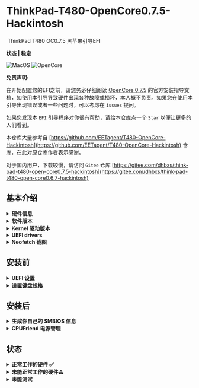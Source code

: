 # ThinkPad-T480-OpenCore0.7.5-Hackintosh
 ThinkPad T480 OC0.7.5 黑苹果引导EFI

**状态 | 稳定**

![MacOS](https://img.shields.io/badge/MacOS-11.2.2-brightgreen) 
![OpenCore](https://img.shields.io/badge/OpenCore-0.6.7-blue.svg)



**免责声明:**

在开始配置您的EFI之前，请您务必仔细阅读 [OpenCore 0.7.5](https://dortania.github.io/OpenCore-Install-Guide/) 的官方安装指导文档，如使用本引导导致硬件出现各种故障或损坏，本人概不负责。如果您在使用本引导出现错误或者一些问题时，可以考虑在 `issues` 提问。

如果您发现本 `EFI` 引导程序对你很有帮助，请给本仓库点一个 `Star` 以便让更多的人们看到。

本仓库大量参考自 [https://github.com/EETagent/T480-OpenCore-Hackintosh](https://github.com/EETagent/T480-OpenCore-Hackintosh) 仓库，在此对原仓库作者表示感谢。

对于国内用户，下载较慢，请访问 `Gitee` 仓库 [https://gitee.com/dhbxs/think-pad-t480-open-core0.7.5-hackintosh](https://gitee.com/dhbxs/think-pad-t480-open-core0.6.7-hackintosh)

## 基本介绍

<details>
<summary><strong>硬件信息</strong></summary>
<br>

| 类别             | 型号                                        | 备注                                                         |
| ---------------- | ------------------------------------------- | ------------------------------------------------------------ |
| 主板             | 联想 20L系列                                | 7th/8th Generation Intel Processor Family I/O - 9D4E 笔记本芯片组 |
| BIOS             | 联想 N24ET60W (1.35)                        | BIOS程序发布日期: 2020/10/08                                 |
| CPU              | Intel Core i5-8250U                         | [英特尔 Core i5-8250U @ 1.60GHz 四核](https://ark.intel.com/content/www/us/en/ark/products/124967/intel-core-i5-8250u-processor-6m-cache-up-to-3-40-ghz.html) |
| GPU              | Intel UHD 620                               | 英特尔 UHD Graphics 620 ( 128 MB / 联想 )                    |
| SSD              | LITEON T11 Plus 256                         | 建兴256G nvme 固态硬盘                                       |
| 内存             | 16GB DDR4 2400Mhz                           | 海力士(Hynix) DDR4 2666MHz 8GB                                                   金士顿(Kingston) DDR4 2400MHz 8GB |
| 电池             | 单电池                                      | 单个外置电池，无内置电池                                     |
| 相机             | 720p 相机                                   |                                                              |
| WIFI & Bluetooth | Intel Wireless-AC 8265                      | 使用 [AirportItlwm v1.3.0-alpha](https://github.com/OpenIntelWireless/itlwm/releases) 驱动 |
| 有线网卡         | Ethernet Connection  I219-V                 | 英特尔 Ethernet Connection  I219-V / 联想                    |
| 声卡             | 瑞昱  @ 英特尔 High Definition Audio 控制器 | alc=11                                                       |
| 键鼠             | PS2 Keyboard & Synaptics TrackPad           | [YogaSMC](https://github.com/zhen-zen/YogaSMC) 用于媒体键（如麦克风开关等）PrtSc映射为F13 |

</details>  

<details>
<summary><strong>软件版本</strong></summary>
<br>

| Component     | Version |
| ------------- | ------- |
| macOS Big Sur | 11.2.1  |
| OpenCore      | v0.6.7  |

</details>

<details>
<summary><strong>Kernel 驱动版本</strong></summary>
<br>

| Kext                   | Version        |
| :--------------------- | -------------- |
| AirportItlwm           | v1.3.0-alpha   |
| AppleALC               | 1.5.7          |
| AppleBacklightSmoother | 1.0.2          |
| BrightnessKeys         | 1.0.1          |
| CPUFriend              | 1.2.3          |
| CPUFriendDataProvider  | i5-8250U       |
| HibernationFixup       | 1.3.9          |
| HoRNDIS                | Disabled, 9.2  |
| IntelBluetoothFirmware | 1.1.2          |
| IntelBluetoothInjector | 1.1.2          |
| IntelMausiEthernet     | 2.5.1.d1       |
| Lilu                   | 1.5.1          |
| NoTouchID              | 1.0.4          |
| NVMeFix                | 1.0.5          |
| RTCMemoryFixup         | 1.0.8          |
| VirtualSMC             | 1.2.0          |
| VoltageShift           | Disabled, 1.22 |
| VoodooPS2Controller    | 2.2.0          |
| VoodooRMI              | 1.3.0          |
| VoodooSMBus            | 3.0.0          |
| WhateverGreen          | 1.4.7          |
| YogaSMC                | 1.4.1          |

</details>

<details>
<summary><strong>UEFI drivers</strong></summary>
<br>

|     Driver      | Version           |
| :-------------: | ----------------- |
|  AudioDxe.efi   | OpenCorePkg 0.6.7 |
|   HfsPlus.efi   | OcBinaryData      |
| OpenCanopy.efi  | OpenCorePkg 0.6.7 |
| OpenRuntime.efi | OpenCorePkg 0.6.7 |

</details>

<details>
    <summary><strong>Neofetch 截图</strong></summary>
    <br>
    <p float="left">
        <img src="https://i.loli.net/2021/02/28/YBIPstrCp7Fc23W.png" alt="Neofetch BigSur" width="350"/>
    </p>
</details> 

## 安装前

<details>  
<summary><strong>UEFI 设置</strong></summary>
<br>
**Security**

- `Security Chip` **Disabled**
- `Memory Protection -> Execution Prevention` **Enabled**
- `Virtualization -> Intel Virtualization Technology` **Enabled**
- `Virtualization -> Intel VT-d Feature` **Enabled**
- `Anti-Theft -> Computrace -> Current Setting` **Disabled**
- `Secure Boot -> Secure Boot` **Disabled**
- `Intel SGX -> Intel SGX Control` **Disabled**
- `Device Guard` **Disabled**

**Startup**

- `UEFI/Legacy Boot` **UEFI Only**
- `CSM Support` **No**

**Thunderbolt**

- `Thunderbolt BIOS Assist Mode` **Disabled**
- `Wake by Thunderbolt(TM) 3` **Disabled**
- `Security Level` **User Authorization**
- `Support in Pre Boot Environment -> Thunderbolt(TM) device` **Enabled**

</details>  

<details>
<summary><strong>设置键盘规格</strong></summary>
<br>

根据你的键盘型号，填入以下值到`config.plist` -> `NVRAM` -> `7C436110-AB2A-4BBB-A880-FE41995C9F82` -> `prev-lang:kbd`

![截屏2021-03-06 下午8.09.10](https://cdn.jsdelivr.net/gh/zhao-v/blog-img@master/uPic/%E6%88%AA%E5%B1%8F2021-03-06%20%E4%B8%8B%E5%8D%888.09.10.png)

- 🇺🇸 | [0] en_US - U.S --> en-US:0 --> 656e2d55 533a30

- 🇨🇿 | [30776] cs - Czech --> cs-CZ:30776 --> 63732d43 5a3a3330 373736

- 🇨🇿 | cs-CZ:0 --> 63732d43 5a3a30

其他型号请查看以下文档：

[AppleKeyboardLayouts.txt](https://github.com/acidanthera/OpenCorePkg/blob/master/Utilities/AppleKeyboardLayouts/AppleKeyboardLayouts.txt)

</details>

## 安装后

<details>  

<summary><strong>生成你自己的 SMBIOS 信息</strong></summary>
<br>

[GenSMBIOS](https://github.com/corpnewt/GenSMBIOS)

- MacBookPro15,2

</details>  

<details>  

<summary><strong>CPUFriend 电源管理</strong></summary>
<br>

如果想要配置自己的CPUFriend驱动，请查看 [here](https://github.com/fewtarius/CPUFriendFriend) 
也可以使用我提供的CPUFriend驱动。

</details>  

## 状态

<details>  

<summary><strong>正常工作的硬件 ✅</strong></summary>

- [x] 电池百分比

- [x] 蓝牙和Wi-Fi - Intel Wireless-AC 8265 (0x0A2B) 

- [x] Boot chime

- [x] Boot menu `OpenCanopy` 

- [x] CPU 电源管理/ 性能`Now on par with Windows without XTU undervolt.`

- [x] FireVault 2 `No config.plist changes needed` 

- [x] GPU UHD 620 显卡硬件加速/性能 

- [x] HDMI 接口`Closed and opened lid. With audio.`

- [x] iMessage, FaceTime, App Store, iTunes Store. **需要生成自己的SMBIOS信息**

- [x] Intel I219V 以太网卡/有线网卡

- [x] 键盘`Volume and brightness hotkeys. Another media keys with YogaSMC.`

- [x] 麦克风`With keyboard switch using ThinkPad Assistant.`

- [x] 声卡Realtek® ALC3287 ("ALC257") Audio

- [x] SD 读卡器/卡槽 `Fortunately, USB connected.`

- [x] 睡眠/唤醒

- [x] 触控板`1-5 fingers swipe works. Emulate force touch using longer and more voluminous touch.`

- [x] 指点杆/小红点`Works perfectly. Just like on Windows or Linux.`

- [x] USB 接口 `USB Map is different for devices with Windows Hello camera.`

- [x] Wifi - Intel Wireless-AC 8265 

- [x] DRM `Widevine, validated on Firefox 82. WhateverGreen's DRM is broken on Big Sur`

</details>  

<details>  

<summary><strong>未能正常工作的硬件⚠️</strong></summary>

- [ ] PM 981 `Still unstable. Could work for some, not for others.`

- [ ] 无线随航`需要更换 Broadcom 网卡`

- [ ] 从OC引导的Windows系统不能正常启动 


</details>  

<details>  

<summary><strong>未能测试</strong></summary>

- [ ] Thunderbolt雷电接口  `没有设备做测试`

</details>  